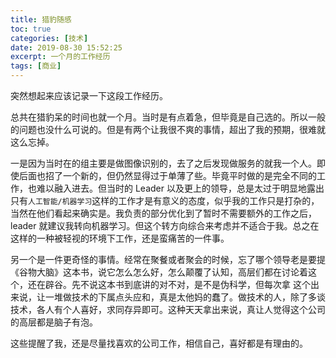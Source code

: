 ```yaml
---
title: 猎豹随感
toc: true
categories: [技术]
date: 2019-08-30 15:52:25
excerpt: 一个月的工作经历
tags: [商业]
---
```


突然想起来应该记录一下这段工作经历。

总共在猎豹呆的时间也就一个月。当时是有点着急，但毕竟是自己选的。所以一般的问题也没什么可说的。但是有两个让我很不爽的事情，超出了我的预期，很难就这么忘掉。



一是因为当时在的组主要是做图像识别的，去了之后发现做服务的就我一个人。即使后面也招了一个新的，但仍然显得过于单薄了些。毕竟平时做的是完全不同的工作，也难以融入进去。但当时的 Leader 以及更上的领导，总是太过于明显地露出只有`人工智能/机器学习`这样的工作才是有意义的态度，似乎我的工作只是打杂的，当然在他们看起来确实是。我负责的部分优化到了暂时不需要额外的工作之后，leader 就建议我转向机器学习。但这个转方向综合来考虑并不适合于我。总之在这样的一种被轻视的环境下工作，还是蛮痛苦的一件事。



另一个是一件更奇怪的事情。经常在聚餐或者聚会的时候，忘了哪个领导老是要提《谷物大脑》这本书，说它怎么怎么好，怎么颠覆了认知，高层们都在讨论着这个，还在辟谷。先不说这本书到底讲的对不对，是不是伪科学，但每次拿 这个出来说，让一堆做技术的下属点头应和，真是太他妈的蠢了。做技术的人，除了多谈技术，各人有个人喜好，求同存异即可。这种天天拿出来说，真让人觉得这个公司的高层都是脑子有泡。



这些提醒了我，还是尽量找喜欢的公司工作，相信自己，喜好都是有理由的。

